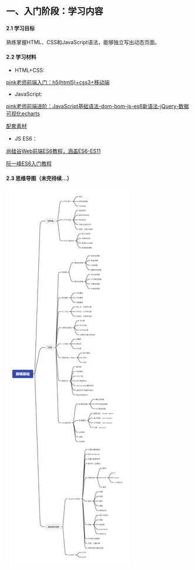 <b><font size=5>一、入门阶段：学习内容</font></b>

#### 2.1 学习目标
熟练掌握HTML、CSS和JavaScript语法，能够独立写出动态页面。
#### 2.2 学习材料
* HTML+CSS:

[pink老师前端入门：h5(html5)+css3+移动端](https://www.bilibili.com/video/BV14J4114768?share_source=copy_web&vd_source=df500aa578f7c27948190a812f733388)

* JavaScript:

[pink老师前端进阶：JavaScript基础语法-dom-bom-js-es6新语法-jQuery-数据可视化echarts](https://www.bilibili.com/video/BV1Sy4y1C7ha?share_source=copy_web&vd_source=df500aa578f7c27948190a812f733388)

[配套素材](https://gitee.com/piante/blackHorse-PinkTeacher-PPT/tree/master/)

* JS ES6：

[尚硅谷Web前端ES6教程，涵盖ES6-ES11](https://www.bilibili.com/video/BV1uK411H7on?share_source=copy_web&vd_source=df500aa578f7c27948190a812f733388)

[阮一峰ES6入门教程](https://es6.ruanyifeng.com/)

#### 2.3 思维导图（未完待续...）
![前端基础](img1.png)